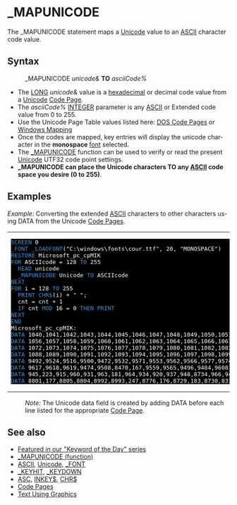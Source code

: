 <style>pre.codeide, pre.outputfixed, .outputcrt0 { background-color: #000 !important; color: #FFF !important; }</style><!DOCTYPE html>
<html class="client-nojs" dir="ltr" lang="en">
<head>
<title>_MAPUNICODE - QB64 Phoenix Edition Wiki</title>
</head>
<body class="mediawiki ltr sitedir-ltr mw-hide-empty-elt ns-0 ns-subject page-MAPUNICODE rootpage-MAPUNICODE skin-vector action-view skin-vector-legacy vector-feature-language-in-header-enabled vector-feature-language-in-main-page-header-disabled vector-feature-language-alert-in-sidebar-disabled vector-feature-sticky-header-disabled vector-feature-sticky-header-edit-disabled vector-feature-table-of-contents-disabled vector-feature-visual-enhancement-next-disabled">
<div class="mw-body" id="content" role="main">
<a id="top"></a>
<h1 class="firstHeading mw-first-heading" id="firstHeading">_MAPUNICODE</h1>
<div class="vector-body" id="bodyContent">
<div class="mw-body-content mw-content-ltr" dir="ltr" id="mw-content-text" lang="en"><div class="mw-parser-output"><p>The <a class="mw-selflink selflink">_MAPUNICODE</a> statement maps a <a href="Unicode" title="Unicode">Unicode</a> value to an <a href="ASCII" title="ASCII">ASCII</a> character code value.
</p>
<h2><span class="mw-headline" id="Syntax">Syntax</span></h2>
<dl><dd><a class="mw-selflink selflink">_MAPUNICODE</a> <i>unicode&amp;</i> <b>TO</b> <i>asciiCode%</i></dd></dl>
<p>
</p>
<ul><li>The <a href="LONG" title="LONG">LONG</a> <i>unicode&amp;</i> value is a <a href="HEX$" title="HEX$">hexadecimal</a> or decimal code value from a <a href="Unicode" title="Unicode">Unicode</a> <a href="Code_Pages" title="Code Pages">Code Page</a>.</li>
<li>The <i>asciiCode%</i> <a href="INTEGER" title="INTEGER">INTEGER</a> parameter is any <a href="ASCII" title="ASCII">ASCII</a> or Extended code value from 0 to 255.</li>
<li>Use the Unicode Page Table values listed here: <a class="extiw" href="https://en.wikipedia.org/wiki/Category:DOS_code_pages" title="wikipedia:Category:DOS code pages">DOS Code Pages</a> or <a class="external text" href="http://unicode.org/Public/MAPPINGS/VENDORS/MICSFT/WINDOWS/" rel="nofollow">Windows Mapping</a></li>
<li>Once the codes are mapped, key entries will display the unicode character in the <b>monospace </b> <a href="FONT" title="FONT">font</a> selected.</li>
<li>The <a href="MAPUNICODE_(function)" title="MAPUNICODE (function)">_MAPUNICODE</a> function can be used to verify or read the present <a href="Unicode" title="Unicode">Unicode</a> UTF32 code point settings.</li>
<li><b><a class="mw-selflink selflink">_MAPUNICODE</a> can place the Unicode characters TO any <a href="ASCII" title="ASCII">ASCII</a> code space you desire (0 to 255)</b>.</li></ul>
<p>
</p>
<h2><span class="mw-headline" id="Examples">Examples</span></h2>
<p><i>Example:</i> Converting the extended <a href="ASCII" title="ASCII">ASCII</a> characters to other characters using DATA from the Unicode <a href="Code_Pages" title="Code Pages">Code Pages</a>.
</p>
<table cellpadding="15px" width="100%">
<tbody><tr>
<td><pre class="codeide"><a href="SCREEN" title="SCREEN"><span style="color:#4593D8;">SCREEN</span></a> 0
<a href="FONT" title="FONT"><span style="color:#4593D8;">_FONT</span></a> <a href="LOADFONT" title="LOADFONT"><span style="color:#4593D8;">_LOADFONT</span></a>("C:\windows\fonts\cour.ttf", 20, "MONOSPACE")
<a href="RESTORE" title="RESTORE"><span style="color:#4593D8;">RESTORE</span></a> Microsoft_pc_cpMIK
<a href="FOR...NEXT" title="FOR...NEXT"><span style="color:#4593D8;">FOR</span></a> ASCIIcode = 128 <a href="TO" title="TO"><span style="color:#4593D8;">TO</span></a> 255
  <a href="READ" title="READ"><span style="color:#4593D8;">READ</span></a> unicode
  <a class="mw-selflink selflink"><span style="color:#4593D8;">_MAPUNICODE</span></a> Unicode <a href="TO" title="TO"><span style="color:#4593D8;">TO</span></a> ASCIIcode
<a href="NEXT" title="NEXT"><span style="color:#4593D8;">NEXT</span></a>
<a href="FOR...NEXT" title="FOR...NEXT"><span style="color:#4593D8;">FOR</span></a> i = 128 <a href="TO" title="TO"><span style="color:#4593D8;">TO</span></a> 255
  <a href="PRINT" title="PRINT"><span style="color:#4593D8;">PRINT</span></a> <a href="CHR$" title="CHR$"><span style="color:#4593D8;">CHR$</span></a>(i) + " ";
  cnt = cnt + 1
  <a href="IF...THEN" title="IF...THEN"><span style="color:#4593D8;">IF</span></a> cnt <a href="MOD" title="MOD"><span style="color:#4593D8;">MOD</span></a> 16 = 0 <a href="THEN" title="THEN"><span style="color:#4593D8;">THEN</span></a> <a href="PRINT" title="PRINT"><span style="color:#4593D8;">PRINT</span></a>
<a href="NEXT" title="NEXT"><span style="color:#4593D8;">NEXT</span></a>
<a href="END" title="END"><span style="color:#4593D8;">END</span></a>
Microsoft_pc_cpMIK:
<a href="DATA" title="DATA"><span style="color:#4593D8;">DATA</span></a> 1040,1041,1042,1043,1044,1045,1046,1047,1048,1049,1050,1051,1052,1053,1054,1055
<a href="DATA" title="DATA"><span style="color:#4593D8;">DATA</span></a> 1056,1057,1058,1059,1060,1061,1062,1063,1064,1065,1066,1067,1068,1069,1070,1071
<a href="DATA" title="DATA"><span style="color:#4593D8;">DATA</span></a> 1072,1073,1074,1075,1076,1077,1078,1079,1080,1081,1082,1083,1084,1085,1086,1087
<a href="DATA" title="DATA"><span style="color:#4593D8;">DATA</span></a> 1088,1089,1090,1091,1092,1093,1094,1095,1096,1097,1098,1099,1100,1101,1102,1103
<a href="DATA" title="DATA"><span style="color:#4593D8;">DATA</span></a> 9492,9524,9516,9500,9472,9532,9571,9553,9562,9566,9577,9574,9568,9552,9580,9488
<a href="DATA" title="DATA"><span style="color:#4593D8;">DATA</span></a> 9617,9618,9619,9474,9508,8470,167,9559,9565,9496,9484,9608,9604,9612,9616,9600
<a href="DATA" title="DATA"><span style="color:#4593D8;">DATA</span></a> 945,223,915,960,931,963,181,964,934,920,937,948,8734,966,949,8745
<a href="DATA" title="DATA"><span style="color:#4593D8;">DATA</span></a> 8801,177,8805,8804,8992,8993,247,8776,176,8729,183,8730,8319,178,9632,160
</pre>
</td></tr></tbody></table>
<dl><dd><i>Note:</i> The Unicode data field is created by adding DATA before each line listed for the appropriate <a href="Code_Pages" title="Code Pages">Code Page</a>.</dd></dl>
<p>
</p>
<h2><span class="mw-headline" id="See_also">See also</span></h2>
<ul><li><a class="external text" href="https://qb64phoenix.com/forum/showthread.php?tid=1169" rel="nofollow">Featured in our "Keyword of the Day" series</a></li>
<li><a href="MAPUNICODE_(function)" title="MAPUNICODE (function)">_MAPUNICODE (function)</a></li>
<li><a href="ASCII" title="ASCII">ASCII</a>, <a href="Unicode" title="Unicode">Unicode</a>, <a href="FONT" title="FONT">_FONT</a></li>
<li><a href="KEYHIT" title="KEYHIT">_KEYHIT</a>, <a href="KEYDOWN" title="KEYDOWN">_KEYDOWN</a></li>
<li><a href="ASC" title="ASC">ASC</a>, <a href="INKEY$" title="INKEY$">INKEY$</a>, <a href="CHR$" title="CHR$">CHR$</a></li>
<li><a href="Code_Pages" title="Code Pages">Code Pages</a></li>
<li><a href="Text_Using_Graphics" title="Text Using Graphics">Text Using Graphics</a></li></ul>
<p>
</p>
<!-- 
NewPP limit report
Cached time: 20240715062356
Cache expiry: 86400
Reduced expiry: false
Complications: [show‐toc]
CPU time usage: 0.046 seconds
Real time usage: 0.059 seconds
Preprocessor visited node count: 230/1000000
Post‐expand include size: 2071/2097152 bytes
Template argument size: 297/2097152 bytes
Highest expansion depth: 3/100
Expensive parser function count: 0/100
Unstrip recursion depth: 0/20
Unstrip post‐expand size: 0/5000000 bytes
-->
<!--
Transclusion expansion time report (%,ms,calls,template)
100.00%   28.381      1 -total
 17.23%    4.889     28 Template:Cl
 13.58%    3.855      1 Template:PageSyntax
 12.90%    3.662      1 Template:CodeEnd
  9.80%    2.780      4 Template:Parameter
  9.05%    2.569      1 Template:CodeStart
  8.94%    2.537      1 Template:PageSeeAlso
  8.81%    2.499      1 Template:PageNavigation
  8.34%    2.368      1 Template:PageExamples
-->
<!-- Saved in parser cache with key qb64pnix_mw19894-mwmb_:pcache:idhash:172-0!canonical and timestamp 20240715062356 and revision id 8989.
 -->
</div>
</div>
</div>
</div>
</body>
</html>
